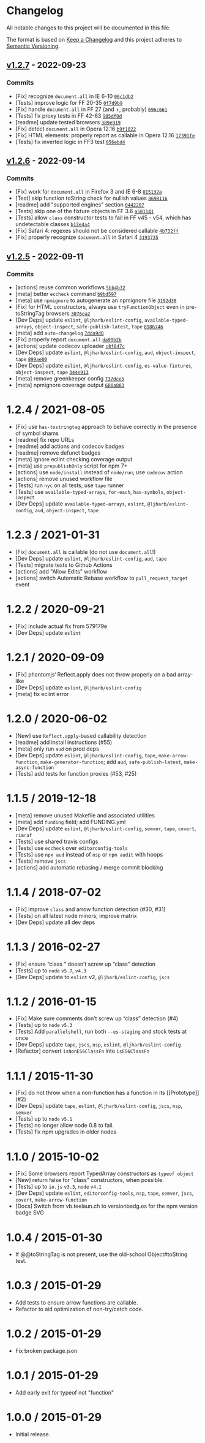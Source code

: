# Changelog

All notable changes to this project will be documented in this file.

The format is based on [Keep a Changelog](https://keepachangelog.com/en/1.0.0/)
and this project adheres to [Semantic Versioning](https://semver.org/spec/v2.0.0.html).

## [v1.2.7](https://github.com/inspect-js/is-callable/compare/v1.2.6...v1.2.7) - 2022-09-23

### Commits

- [Fix] recognize `document.all` in IE 6-10 [`06c1db2`](https://github.com/inspect-js/is-callable/commit/06c1db2b9b2e0f28428e1293eb572f8f93871ec7)
- [Tests] improve logic for FF 20-35 [`0f7d9b9`](https://github.com/inspect-js/is-callable/commit/0f7d9b9c7fe149ca87e71f0a125ade251a6a578c)
- [Fix] handle `document.all` in FF 27 (and +, probably) [`696c661`](https://github.com/inspect-js/is-callable/commit/696c661b8c0810c2d05ab172f1607f4e77ddf81e)
- [Tests] fix proxy tests in FF 42-63 [`985df0d`](https://github.com/inspect-js/is-callable/commit/985df0dd36f8cfe6f1993657b7c0f4cfc19dae30)
- [readme] update tested browsers [`389e919`](https://github.com/inspect-js/is-callable/commit/389e919493b1cb2010126b0411e5291bf76169bd)
- [Fix] detect `document.all` in Opera 12.16 [`b9f1022`](https://github.com/inspect-js/is-callable/commit/b9f1022b3d7e466b7f09080bd64c253caf644325)
- [Fix] HTML elements: properly report as callable in Opera 12.16 [`17391fe`](https://github.com/inspect-js/is-callable/commit/17391fe02b895777c4337be28dca3b364b743b34)
- [Tests] fix inverted logic in FF3 test [`056ebd4`](https://github.com/inspect-js/is-callable/commit/056ebd48790f46ca18ff5b12f51b44c08ccc3595)

## [v1.2.6](https://github.com/inspect-js/is-callable/compare/v1.2.5...v1.2.6) - 2022-09-14

### Commits

- [Fix] work for `document.all` in Firefox 3 and IE 6-8 [`015132a`](https://github.com/inspect-js/is-callable/commit/015132aaef886ec777b5b3593ef4ce461dd0c7d4)
- [Test] skip function toString check for nullish values [`8698116`](https://github.com/inspect-js/is-callable/commit/8698116f95eb59df8b48ec8e4585fc1cdd8cae9f)
- [readme] add "supported engines" section [`0442207`](https://github.com/inspect-js/is-callable/commit/0442207a89a1554d41ba36daf21862ef7ccbd500)
- [Tests] skip one of the fixture objects in FF 3.6 [`a501141`](https://github.com/inspect-js/is-callable/commit/a5011410bc6edb276c6ec8b47ce5c5d83c4bee15)
- [Tests] allow `class` constructor tests to fail in FF v45 - v54, which has undetectable classes [`b12e4a4`](https://github.com/inspect-js/is-callable/commit/b12e4a4d8c438678bd7710f9f896680150766b51)
- [Fix] Safari 4: regexes should not be considered callable [`4b732ff`](https://github.com/inspect-js/is-callable/commit/4b732ffa34346db3f0193ea4e46b7d4e637e6c82)
- [Fix] properly recognize `document.all` in Safari 4 [`3193735`](https://github.com/inspect-js/is-callable/commit/319373525dc4603346661641840cd9a3e0613136)

## [v1.2.5](https://github.com/inspect-js/is-callable/compare/v1.2.4...v1.2.5) - 2022-09-11

### Commits

- [actions] reuse common workflows [`5bb4b32`](https://github.com/inspect-js/is-callable/commit/5bb4b32dc93987328ab4f396601f751c4a7abd62)
- [meta] better `eccheck` command [`b9bd597`](https://github.com/inspect-js/is-callable/commit/b9bd597322b6e3a24c74c09881ca73e1d9f9f485)
- [meta] use `npmignore` to autogenerate an npmignore file [`3192d38`](https://github.com/inspect-js/is-callable/commit/3192d38527c7fc461d05d5aa93d47628e658bc45)
- [Fix] for HTML constructors, always use `tryFunctionObject` even in pre-toStringTag browsers [`3076ea2`](https://github.com/inspect-js/is-callable/commit/3076ea21d1f6ecc1cb711dcf1da08f257892c72b)
- [Dev Deps] update `eslint`, `@ljharb/eslint-config`, `available-typed-arrays`, `object-inspect`, `safe-publish-latest`, `tape` [`8986746`](https://github.com/inspect-js/is-callable/commit/89867464c42adc5cd375ee074a4574b0295442cb)
- [meta] add `auto-changelog` [`7dda9d0`](https://github.com/inspect-js/is-callable/commit/7dda9d04e670a69ae566c8fa596da4ff4371e615)
- [Fix] properly report `document.all` [`da90b2b`](https://github.com/inspect-js/is-callable/commit/da90b2b68dc4f33702c2e01ad07b4f89bcb60984)
- [actions] update codecov uploader [`c8f847c`](https://github.com/inspect-js/is-callable/commit/c8f847c90e04e54ff73c7cfae86e96e94990e324)
- [Dev Deps] update `eslint`, `@ljharb/eslint-config`, `aud`, `object-inspect`, `tape` [`899ae00`](https://github.com/inspect-js/is-callable/commit/899ae00b6abd10d81fc8bc7f02b345fd885d5f56)
- [Dev Deps] update `eslint`, `@ljharb/eslint-config`, `es-value-fixtures`, `object-inspect`, `tape` [`344e913`](https://github.com/inspect-js/is-callable/commit/344e913b149609bf741aa7345fa32dc0b90d8893)
- [meta] remove greenkeeper config [`737dce5`](https://github.com/inspect-js/is-callable/commit/737dce5590b1abb16183a63cb9d7d26920b3b394)
- [meta] npmignore coverage output [`680a883`](https://github.com/inspect-js/is-callable/commit/680a8839071bf36a419fe66e1ced7a3303c27b28)

<!-- auto-changelog-above -->

# 1.2.4 / 2021-08-05

- [Fix] use `has-tostringtag` approach to behave correctly in the presence of symbol shams
- [readme] fix repo URLs
- [readme] add actions and codecov badges
- [readme] remove defunct badges
- [meta] ignore eclint checking coverage output
- [meta] use `prepublishOnly` script for npm 7+
- [actions] use `node/install` instead of `node/run`; use `codecov` action
- [actions] remove unused workflow file
- [Tests] run `nyc` on all tests; use `tape` runner
- [Tests] use `available-typed-arrays`, `for-each`, `has-symbols`, `object-inspect`
- [Dev Deps] update `available-typed-arrays`, `eslint`, `@ljharb/eslint-config`, `aud`, `object-inspect`, `tape`

# 1.2.3 / 2021-01-31

- [Fix] `document.all` is callable (do not use `document.all`!)
- [Dev Deps] update `eslint`, `@ljharb/eslint-config`, `aud`, `tape`
- [Tests] migrate tests to Github Actions
- [actions] add "Allow Edits" workflow
- [actions] switch Automatic Rebase workflow to `pull_request_target` event

# 1.2.2 / 2020-09-21

- [Fix] include actual fix from 579179e
- [Dev Deps] update `eslint`

# 1.2.1 / 2020-09-09

- [Fix] phantomjs‘ Reflect.apply does not throw properly on a bad array-like
- [Dev Deps] update `eslint`, `@ljharb/eslint-config`
- [meta] fix eclint error

# 1.2.0 / 2020-06-02

- [New] use `Reflect.apply`‑based callability detection
- [readme] add install instructions (#55)
- [meta] only run `aud` on prod deps
- [Dev Deps] update `eslint`, `@ljharb/eslint-config`, `tape`, `make-arrow-function`, `make-generator-function`; add `aud`, `safe-publish-latest`, `make-async-function`
- [Tests] add tests for function proxies (#53, #25)

# 1.1.5 / 2019-12-18

- [meta] remove unused Makefile and associated utilities
- [meta] add `funding` field; add FUNDING.yml
- [Dev Deps] update `eslint`, `@ljharb/eslint-config`, `semver`, `tape`, `covert`, `rimraf`
- [Tests] use shared travis configs
- [Tests] use `eccheck` over `editorconfig-tools`
- [Tests] use `npx aud` instead of `nsp` or `npm audit` with hoops
- [Tests] remove `jscs`
- [actions] add automatic rebasing / merge commit blocking

# 1.1.4 / 2018-07-02

- [Fix] improve `class` and arrow function detection (#30, #31)
- [Tests] on all latest node minors; improve matrix
- [Dev Deps] update all dev deps

# 1.1.3 / 2016-02-27

- [Fix] ensure “class “ doesn’t screw up “class” detection
- [Tests] up to `node` `v5.7`, `v4.3`
- [Dev Deps] update to `eslint` v2, `@ljharb/eslint-config`, `jscs`

# 1.1.2 / 2016-01-15

- [Fix] Make sure comments don’t screw up “class” detection (#4)
- [Tests] up to `node` `v5.3`
- [Tests] Add `parallelshell`, run both `--es-staging` and stock tests at once
- [Dev Deps] update `tape`, `jscs`, `nsp`, `eslint`, `@ljharb/eslint-config`
- [Refactor] convert `isNonES6ClassFn` into `isES6ClassFn`

# 1.1.1 / 2015-11-30

- [Fix] do not throw when a non-function has a function in its [[Prototype]] (#2)
- [Dev Deps] update `tape`, `eslint`, `@ljharb/eslint-config`, `jscs`, `nsp`, `semver`
- [Tests] up to `node` `v5.1`
- [Tests] no longer allow node 0.8 to fail.
- [Tests] fix npm upgrades in older nodes

# 1.1.0 / 2015-10-02

- [Fix] Some browsers report TypedArray constructors as `typeof object`
- [New] return false for "class" constructors, when possible.
- [Tests] up to `io.js` `v3.3`, `node` `v4.1`
- [Dev Deps] update `eslint`, `editorconfig-tools`, `nsp`, `tape`, `semver`, `jscs`, `covert`, `make-arrow-function`
- [Docs] Switch from vb.teelaun.ch to versionbadg.es for the npm version badge SVG

# 1.0.4 / 2015-01-30

- If @@toStringTag is not present, use the old-school Object#toString test.

# 1.0.3 / 2015-01-29

- Add tests to ensure arrow functions are callable.
- Refactor to aid optimization of non-try/catch code.

# 1.0.2 / 2015-01-29

- Fix broken package.json

# 1.0.1 / 2015-01-29

- Add early exit for typeof not "function"

# 1.0.0 / 2015-01-29

- Initial release.
